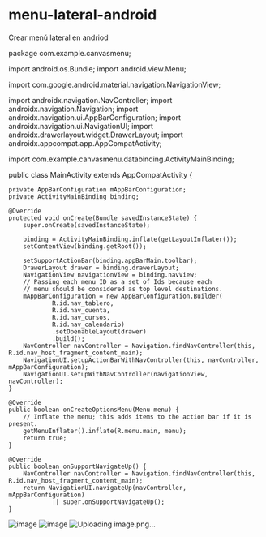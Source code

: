 # menu-lateral-android
Crear menú lateral en andriod

package com.example.canvasmenu;

import android.os.Bundle;
import android.view.Menu;

import com.google.android.material.navigation.NavigationView;

import androidx.navigation.NavController;
import androidx.navigation.Navigation;
import androidx.navigation.ui.AppBarConfiguration;
import androidx.navigation.ui.NavigationUI;
import androidx.drawerlayout.widget.DrawerLayout;
import androidx.appcompat.app.AppCompatActivity;

import com.example.canvasmenu.databinding.ActivityMainBinding;

public class MainActivity extends AppCompatActivity {

    private AppBarConfiguration mAppBarConfiguration;
    private ActivityMainBinding binding;

    @Override
    protected void onCreate(Bundle savedInstanceState) {
        super.onCreate(savedInstanceState);

        binding = ActivityMainBinding.inflate(getLayoutInflater());
        setContentView(binding.getRoot());

        setSupportActionBar(binding.appBarMain.toolbar);
        DrawerLayout drawer = binding.drawerLayout;
        NavigationView navigationView = binding.navView;
        // Passing each menu ID as a set of Ids because each
        // menu should be considered as top level destinations.
        mAppBarConfiguration = new AppBarConfiguration.Builder(
                R.id.nav_tablero,
                R.id.nav_cuenta,
                R.id.nav_cursos,
                R.id.nav_calendario)
                .setOpenableLayout(drawer)
                .build();
        NavController navController = Navigation.findNavController(this, R.id.nav_host_fragment_content_main);
        NavigationUI.setupActionBarWithNavController(this, navController, mAppBarConfiguration);
        NavigationUI.setupWithNavController(navigationView, navController);
    }

    @Override
    public boolean onCreateOptionsMenu(Menu menu) {
        // Inflate the menu; this adds items to the action bar if it is present.
        getMenuInflater().inflate(R.menu.main, menu);
        return true;
    }

    @Override
    public boolean onSupportNavigateUp() {
        NavController navController = Navigation.findNavController(this, R.id.nav_host_fragment_content_main);
        return NavigationUI.navigateUp(navController, mAppBarConfiguration)
                || super.onSupportNavigateUp();
    }
![image](https://github.com/nnnicol/MENU/assets/133244392/480754a2-d5cf-4397-9ec2-00e0c4a0a104)
![image](https://github.com/nnnicol/MENU/assets/133244392/c274125f-f915-4f45-8083-6e92946c8b50)
![Uploading image.png…]()
